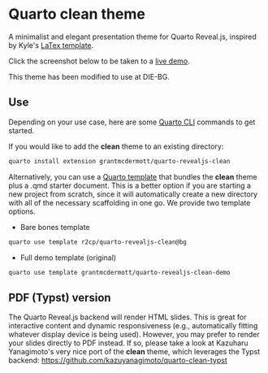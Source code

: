 # Quarto clean theme

A minimalist and elegant presentation theme for Quarto Reveal.js, inspired by Kyle's
[LaTex template](https://raw.githack.com/kylebutts/templates/master/latex-slides/slides.pdf).

Click the screenshot below to be taken to a
[live demo](https://grantmcdermott.com/quarto-revealjs-clean-demo/template.html).

This theme has been modified to use at DIE-BG. 

## Use

Depending on your use case, here are some [Quarto CLI](https://quarto.org/)
commands to get started.

If you would like to add the **clean** theme to an existing directory:

```bash
quarto install extension grantmcdermott/quarto-revealjs-clean
```

Alternatively, you can use a
[Quarto template](https://quarto.org/docs/extensions/starter-templates.html)
that bundles the **clean** theme plus a .qmd starter document. This is a better
option if you are starting a new project from scratch, since it will automatically
create a new directory with all of the necessary scaffolding in one go. We provide
two template options.

- Bare bones template

```bash
quarto use template r2cp/quarto-revealjs-clean@bg
```

- Full demo template (original)

```bash
quarto use template grantmcdermott/quarto-revealjs-clean-demo
```

## PDF (Typst) version

The Quarto Reveal.js backend will render HTML slides. This is great for
interactive content and dynamic responsiveness (e.g., automatically fitting
whatever display device is being used). However, you may prefer to render your
slides directly to PDF instead. If so, please take a look at Kazuharu
Yanagimoto's very nice port of the **clean** theme, which leverages the Typst
backend: https://github.com/kazuyanagimoto/quarto-clean-typst
